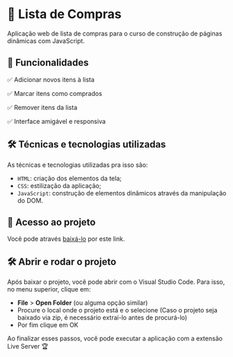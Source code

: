# 🛒 Lista de Compras

Aplicação web de lista de compras para o curso de construção de páginas dinâmicas com JavaScript.

## 🚀 Funcionalidades
✅ Adicionar novos itens à lista

✅ Marcar itens como comprados

✅ Remover itens da lista

✅ Interface amigável e responsiva

## 🛠️ Técnicas e tecnologias utilizadas

As técnicas e tecnologias utilizadas pra isso são:

- `HTML`: criação dos elementos da tela;
- `CSS`: estilização da aplicação;
- `JavaScript`: construção de elementos dinâmicos através da manipulação do DOM.

## 📁 Acesso ao projeto

Você pode através [baixá-lo](https://github.com/alura-cursos/3801-javascript-para-web/archive/refs/heads/projeto-base.zip) por este link.

## 🛠 Abrir e rodar o projeto

Após baixar o projeto, você pode abrir com o Visual Studio Code. Para isso, no menu superior, clique em:

- **File** > **Open Folder** (ou alguma opção similar)
- Procure o local onde o projeto está e o selecione (Caso o projeto seja baixado via zip, é necessário extraí-lo antes de procurá-lo)
- Por fim clique em OK

Ao finalizar esses passos, você pode executar a aplicação com a extensão Live Server 🏆 


